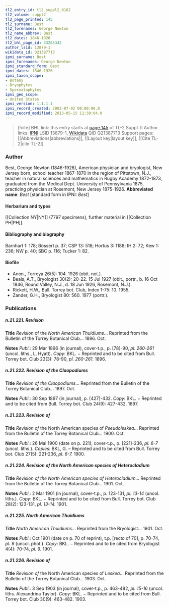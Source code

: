```yaml
---
tl2_entry_id: tl2_suppl2_0162
tl2_volume: suppl2
tl2_page_printed: 145
tl2_surname: Best
tl2_forenames: George Newton
tl2_name_abbrev: Best
tl2_dates: 1846-1926
tl2_bhl_page_id: 33265342
author_lsid: 13879-1
wikidata_id: Q21387713
ipni_surname: Best
ipni_forenames: George Newton
ipni_standard_form: Best
ipni_dates: 1846-1926
ipni_taxon_scope: 
- Botany
- Bryophytes
- Spermatophytes
ipni_geo_scope: 
- United States
ipni_version: 1.1.1.1
ipni_record_created: 2003-07-02 00:00:00.0
ipni_record_modified: 2013-05-15 11:38:04.0
---
```


> [!cite] BHL link: this entry starts at [page 145](https://www.biodiversitylibrary.org/page/33265342) of TL-2 Suppl. II
> Author links: [IPNI](https://www.ipni.org/a/13879-1) LSID 13879-1, [Wikidata](https://www.wikidata.org/wiki/Q21387713) QID Q21387713
> Support pages: [[Abbreviations|abbreviations]], [[Layout key|layout key]], [[Cite TL-2|cite TL-2]]

### Author

Best, George Newton (1846-1926), American physician and bryologist, New Jersey born, school teacher 1867-1870 in the region of Pittstown, N.J., teacher in natural sciences and mathematics in Rugby Academy 1872-1873, graduated from the Medical Dept. University of Pennsylvania 1875, practicing physician at Rosemont, New Jersey 1875-1926. 
**Abbreviated name**: *Best* \[standard form in IPNI: *Best*\]

#### Herbarium and types

[[Collection NY|NY]] (7797 specimens), further material in [[Collection PH|PH]].

#### Bibliography and biography

Barnhart 1: 178; Bossert p. 37; CSP 13: 518; Hortus 3: 1188; IH 2: 72; Kew 1: 236; NW p. 40; SBC p. 116; Tucker 1: 82.

#### Biofile

- Anon., Torreya 26(5): 104. 1926 (obit. not.).
- Beals, A.T., Bryologist 30(2): 20-22. 15 Jul 1927 (obit., portr., b. 16 Oct 1846, Round Valley, N.J., d. 18 Jun 1926, Rosemont, N.J.).
- Rickett, H.W., Bull. Torrey bot. Club, Index 1-75: 10. 1955.
- Zander, G.H., Bryologist 80: 560. 1977 (portr.).

### Publications

##### n.21.221. Revision

**Title**
*Revision* of the *North American Thuidiums*... Reprinted from the Bulletin of the Torrey Botanical Club... 1896. Oct.

**Notes**
*Publ*.: 29 Mar 1896 (in journal), cover-t.p., p. \[78\]-90, *pl. 260-261* (uncol. liths., L. Hyatt).
*Copy*: BKL. − Reprinted and to be cited from Bull. Torrey bot. Club 23(3): 78-90, *pl. 260-261.* 1896.

##### n.21.222. Revision of the Claopodiums

**Title**
*Revision of the Claopodiums*... Reprinted from the Bulletin of the Torrey Botanical Club... 1897. Oct.

**Notes**
*Publ*.: 30 Sep 1897 (in journal), p. \[427\]-432. *Copy*: BKL. − Reprinted and to be cited from Bull. Torrey bot. Club 24(9): 427-432. 1897.

##### n.21.223. Revision of

**Title**
*Revision of* the North American species of *Pseudoleskea*... Reprinted from the Bulletin of the Torrey Botanical Club... 1900. Oct.

**Notes**
*Publ*.: 26 Mai 1900 (date on p. 221), cover-t.p., p. \[221\]-236, *pl. 6-7* (uncol. liths.). *Copies*: BKL, G. – Reprinted and to be cited from Bull. Torrey bot. Club 27(5): 221-236, *pl. 6-7.* 1900.

##### n.21.224. Revision of the North American species of Heterocladium

**Title**
*Revision of the North American species of Heterocladium*... Reprinted from the Bulletin of the Torrey Botanical Club... 1901. Oct.

**Notes**
*Publ*.: 2 Mar 1901 (in journal), cover-t.p., p. 123-131, *pl. 13-14* (uncol. liths.). *Copy*: BKL. − Reprinted and to be cited from Bull. Torrey bot. Club 28(2): 123-131, *pl. 13-14.* 1901.

##### n.21.225. North American Thuidiums

**Title**
*North American Thuidiums*... Reprinted from the Bryologist... 1901. Oct.

**Notes**
*Publ*.: Oct 1901 (date on p. 70 of reprint), t.p. \[recto of 70\], p. 70-74, *pl. 9* (uncol. phot.).
*Copy*: BKL. − Reprinted and to be cited from Bryologist 4(4): 70-74, *pl. 9.* 1901.

##### n.21.226. Revision of

**Title**
*Revision of* the North American species of *Leskea*... Reprinted from the Bulletin of the Torrey Botanical Club... 1903. Oct.

**Notes**
*Publ*.: 3 Sep 1903 (in journal), cover-t.p., p. 463-482, *pl. 15-16* (uncol. liths. Alexandrina Taylor). *Copy*: BKL. − Reprinted and to be cited from Bull. Torrey bot. Club 30(9): 463-482. 1903.

